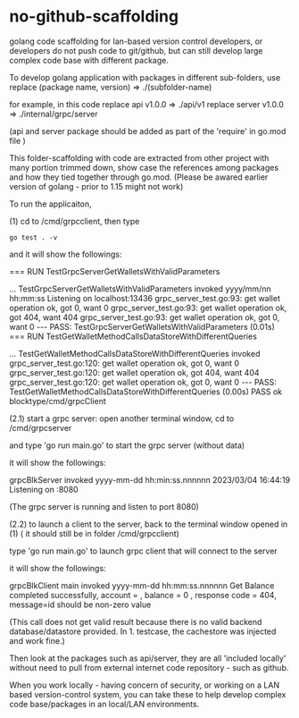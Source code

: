 # no-github-scaffolding
golang code scaffolding for lan-based version control developers, or 
developers do not push code to git/github, but can still develop large complex code base with different package.

To develop golang application with packages in different sub-folders, use 
  replace (package name, version) => ./(subfolder-name) 

for example, in this code
  replace api v1.0.0 => ./api/v1
  replace server v1.0.0 => ./internal/grpc/server

(api and server package should be added as part of the 'require' in go.mod file )

This folder-scaffolding with code are extracted from other project with many portion trimmed down, show case the references among packages and how they tied together through go.mod.  (Please be awared earlier version of golang - prior to 1.15 might not work)

To run the applicaiton, 

(1) cd to /cmd/grpcclient, then type

    go test . -v

and it will show the followings:

=== RUN   TestGrpcServerGetWalletsWithValidParameters

 ... TestGrpcServerGetWalletsWithValidParameters invoked
yyyy/mm/nn hh:mm:ss Listening on localhost:13436
    grpc_server_test.go:93: get wallet operation ok,  got 0, want 0
    grpc_server_test.go:93: get wallet operation ok,  got 404, want 404
    grpc_server_test.go:93: get wallet operation ok,  got 0, want 0
--- PASS: TestGrpcServerGetWalletsWithValidParameters (0.01s)
=== RUN   TestGetWalletMethodCallsDataStoreWithDifferentQueries

 ... TestGetWalletMethodCallsDataStoreWithDifferentQueries invoked
    grpc_server_test.go:120: get wallet operation ok,  got 0, want 0
    grpc_server_test.go:120: get wallet operation ok,  got 404, want 404
    grpc_server_test.go:120: get wallet operation ok,  got 0, want 0
--- PASS: TestGetWalletMethodCallsDataStoreWithDifferentQueries (0.00s)
PASS
ok      blocktype/cmd/grpcClient   


(2.1) start a grpc server: open another terminal window, 
  cd to /cmd/grpcserver

  and type 'go run main.go' to start the grpc server (without data)

  it will show the followings:

  grpcBlkServer invoked  yyyy-mm-dd hh:min:ss.nnnnnn
2023/03/04 16:44:19 Listening on :8080

  (The grpc server is running and listen to port 8080)


(2.2) to launch a client to the server, back to the terminal window opened in (1)
 ( it should still be in folder /cmd/grpcclient)

 type 'go run main.go' to launch grpc client that will connect to the server

 it will show the followings:

 grpcBlkClient main invoked  yyyy-mm-dd hh:mm:ss.nnnnnn 
Get Balance completed successfully, account = , balance = 0 , response code = 404, message=id should be non-zero value 

  (This call does not get valid result because there is no valid backend database/datastore provided.  In 1. testcase, the cachestore was injected and work fine.)

Then look at the packages such as api/server, they are all 'included locally' without need to pull from external internet code repository - such as github.

When you work locally - having concern of security, or working on a LAN based version-control system, you can take these to help develop complex code base/packages in an local/LAN environments.


